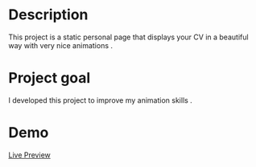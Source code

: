 # Description
This project is a static personal page that displays your CV in a beautiful way with very nice animations .


# Project goal
I developed this project to improve my animation skills .


# Demo
[Live Preview](https://jihado-i.github.io/AnimatedPortfoiio/)
